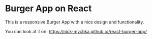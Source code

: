# Burger App on React
This is a responsive Burger App with a nice design and functionality.

You can look at it on: https://nick-mychka.github.io/react-burger-app/
